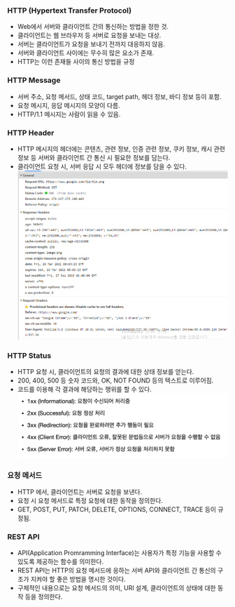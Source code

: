 ### HTTP (Hypertext Transfer Protocol)
* Web에서 서버와 클라이언트 간의 통신하는 방법을 정한 것.
* 클라이언트는 웹 브라우저 등 서버로 요청을 보내는 대상.
* 서버는 클라이언트가 요청을 보내기 전까지 대응하지 않음.
* 서버와 클라이언트 사이에는 무수히 많은 요소가 존재.
* HTTP는 이런 존재들 사이의 통신 방법을 규정

### HTTP Message
* 서버 주소, 요청 메서드, 상태 코드, target path, 헤더 정보, 바디 정보 등이 포함.
* 요청 메시지, 응답 메시지의 모양이 다름.
* HTTP/1.1 메시지는 사람이 읽을 수 있음.


### HTTP Header
* HTTP 메시지의 헤더에는 콘텐츠, 관련 정보, 인증 관련 정보, 쿠키 정보, 캐시 관련 정보 등 서버와 클라이언트 간 통신 시 필요한 정보를 담는다.
* 클라이언트 요청 시, 서버 응답 시 모두 헤더에 정보를 담을 수 있다.
![](../image/HTTPHeader%201.png)

### HTTP Status
* HTTP 요청 시, 클라이언트의 요청의 결과에 대한 상태 정보를 얻는다.
* 200, 400, 500 등 숫자 코드와, OK, NOT FOUND 등의 텍스트로 이루어짐.
* 코드를 이용해 각 결과에 해당하는 행위를 할 수 있다.
![](../image/HTTP상태코드.webp)


### 요청 메서드
* HTTP 에서, 클라이언트는 서버로 요청을 보낸다.
* 요청 시 요청 메서드로 특정 요청에 대한 동작을 정의한다.
* GET, POST, PUT, PATCH, DELETE, OPTIONS, CONNECT, TRACE 등이 규정됨.

### REST API
* API(Application Promramming Interface)는 사용자가 특정 기능을 사용할 수 있도록 제공하는 함수를 의미한다.
* REST API는 HTTP의 요청 메서드에 응하는 서버 API와 클라이언트 간 통신의 구조가 지켜야 할 좋은 방법을 명시한 것이다.
* 구체적인 내용으로는 요청 메서드의 의미, URI 설계, 클라이언트의 상태에 대한 동작 등을 정의한다.